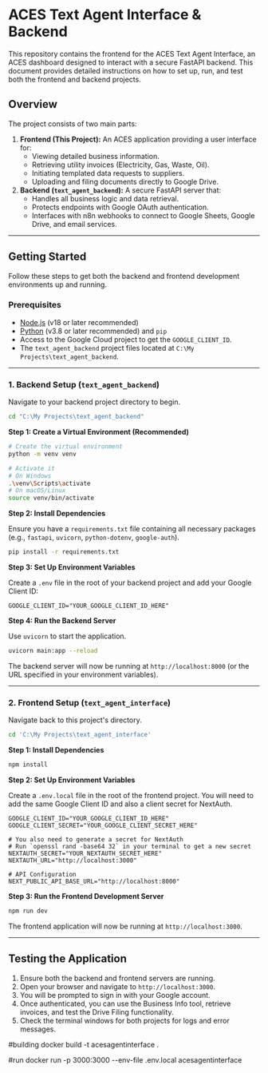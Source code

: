 # ACES Text Agent Interface & Backend

This repository contains the frontend for the ACES Text Agent Interface, an ACES dashboard designed to interact with a secure FastAPI backend. This document provides detailed instructions on how to set up, run, and test both the frontend and backend projects.

## Overview

The project consists of two main parts:

1.  **Frontend (This Project):** An ACES application providing a user interface for:
    *   Viewing detailed business information.
    *   Retrieving utility invoices (Electricity, Gas, Waste, Oil).
    *   Initiating templated data requests to suppliers.
    *   Uploading and filing documents directly to Google Drive.
2.  **Backend (`text_agent_backend`):** A secure FastAPI server that:
    *   Handles all business logic and data retrieval.
    *   Protects endpoints with Google OAuth authentication.
    *   Interfaces with n8n webhooks to connect to Google Sheets, Google Drive, and email services.

---

## Getting Started

Follow these steps to get both the backend and frontend development environments up and running.

### Prerequisites

*   [Node.js](https://nodejs.org/en) (v18 or later recommended)
*   [Python](https://www.python.org/) (v3.8 or later recommended) and `pip`
*   Access to the Google Cloud project to get the `GOOGLE_CLIENT_ID`.
*   The `text_agent_backend` project files located at `C:\My Projects\text_agent_backend`.

---

### 1. Backend Setup (`text_agent_backend`)

Navigate to your backend project directory to begin.

```bash
cd "C:\My Projects\text_agent_backend"
```

**Step 1: Create a Virtual Environment (Recommended)**

```bash
# Create the virtual environment
python -m venv venv

# Activate it
# On Windows
.\venv\Scripts\activate
# On macOS/Linux
source venv/bin/activate
```

**Step 2: Install Dependencies**

Ensure you have a `requirements.txt` file containing all necessary packages (e.g., `fastapi`, `uvicorn`, `python-dotenv`, `google-auth`).

```bash
pip install -r requirements.txt
```

**Step 3: Set Up Environment Variables**

Create a `.env` file in the root of your backend project and add your Google Client ID:

```
GOOGLE_CLIENT_ID="YOUR_GOOGLE_CLIENT_ID_HERE"
```

**Step 4: Run the Backend Server**

Use `uvicorn` to start the application.

```bash
uvicorn main:app --reload
```

The backend server will now be running at `http://localhost:8000` (or the URL specified in your environment variables).

---

### 2. Frontend Setup (`text_agent_interface`)

Navigate back to this project's directory.

```bash
cd 'C:\My Projects\text_agent_interface'
```

**Step 1: Install Dependencies**

```bash
npm install
```

**Step 2: Set Up Environment Variables**

Create a `.env.local` file in the root of the frontend project. You will need to add the same Google Client ID and also a client secret for NextAuth.

```
GOOGLE_CLIENT_ID="YOUR_GOOGLE_CLIENT_ID_HERE"
GOOGLE_CLIENT_SECRET="YOUR_GOOGLE_CLIENT_SECRET_HERE"

# You also need to generate a secret for NextAuth
# Run `openssl rand -base64 32` in your terminal to get a new secret
NEXTAUTH_SECRET="YOUR_NEXTAUTH_SECRET_HERE"
NEXTAUTH_URL="http://localhost:3000"

# API Configuration
NEXT_PUBLIC_API_BASE_URL="http://localhost:8000"
```

**Step 3: Run the Frontend Development Server**

```bash
npm run dev
```

The frontend application will now be running at `http://localhost:3000`.

---

## Testing the Application

1.  Ensure both the backend and frontend servers are running.
2.  Open your browser and navigate to `http://localhost:3000`.
3.  You will be prompted to sign in with your Google account.
4.  Once authenticated, you can use the Business Info tool, retrieve invoices, and test the Drive Filing functionality.
5.  Check the terminal windows for both projects for logs and error messages.



#building 
docker build -t acesagentinterface .

#run
docker run -p 3000:3000 --env-file .env.local acesagentinterface
